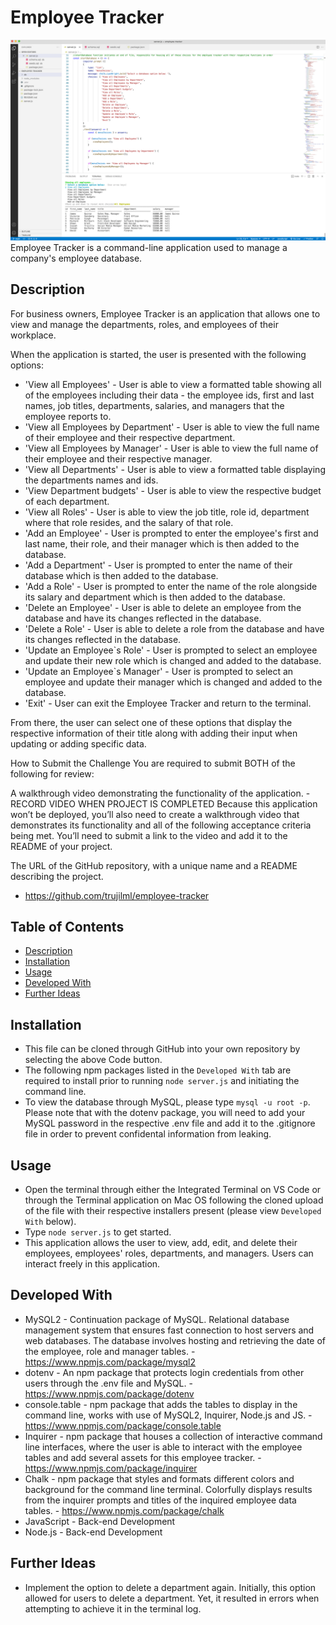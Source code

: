 # Employee Tracker

![Employee Tracker Sample Screenshot 1](./demo/employee-trackerscreenshot1.png)
Employee Tracker is a command-line application used to manage a company's employee database.

## Description
For business owners, Employee Tracker is an application that allows one to view and manage the departments, roles, and employees of their workplace.

When the application is started, the user is presented with the following options:

* 'View all Employees' - User is able to view a formatted table showing all of the employees including their data - the employee ids, first and last names, job titles, departments, salaries, and managers that the employee reports to.
* 'View all Employees by Department' - User is able to view the full name of their employee and their respective department.
* 'View all Employees by Manager' - User is able to view the full name of their employee and their respective manager.
* 'View all Departments' - User is able to view a formatted table displaying the departments names and ids.
* 'View Department budgets' - User is able to view the respective budget of each department.
* 'View all Roles' - User is able to view the job title, role id, department where that role resides, and the salary of that role.
* 'Add an Employee' - User is prompted to enter the employee's first and last name, their role, and their manager which is then added to the database.
* 'Add a Department' - User is prompted to enter the name of their database which is then added to the database. 
* 'Add a Role' - User is prompted to enter the name of the role alongside its salary and department which is then added to the database.
* 'Delete an Employee' - User is able to delete an employee from the database and have its changes reflected in the database.
* 'Delete a Role' - User is able to delete a role from the database and have its changes reflected in the database.
* 'Update an Employee`s Role' - User is prompted to select an employee and update their new role which is changed and added to the database. 
* 'Update an Employee`s Manager' - User is prompted to select an employee and update their manager which is changed and added to the database. 
* 'Exit' - User can exit the Employee Tracker and return to the terminal.

From there, the user can select one of these options that display the respective information of their title along with adding their input when updating or adding specific data.


How to Submit the Challenge
You are required to submit BOTH of the following for review:

A walkthrough video demonstrating the functionality of the application. - RECORD VIDEO WHEN PROJECT IS COMPLETED
Because this application won’t be deployed, you’ll also need to create a walkthrough video that demonstrates its functionality and all of the following acceptance criteria being met. You’ll need to submit a link to the video and add it to the README of your project.

The URL of the GitHub repository, with a unique name and a README describing the project.
- https://github.com/trujilml/employee-tracker



## Table of Contents
- [Description](#Description)
- [Installation](#Installation)
- [Usage](#Usage)
- [Developed With](#Developed-with)
- [Further Ideas](#Further-Ideas)

## Installation
- This file can be cloned through GitHub into your own repository by selecting the above Code button.
- The following npm packages listed in the `Developed With` tab are required to install prior to running `node server.js` and initiating the command line.
- To view the database through MySQL, please type `mysql -u root -p`. Please note that with the dotenv package, you will need to add your MySQL password in the respective .env file and add it to the .gitignore file in order to prevent confidental information from leaking.

## Usage
- Open the terminal through either the Integrated Terminal on VS Code or through the Terminal application on Mac OS following the cloned upload of the file with their respective installers present (please view `Developed With` below).
- Type `node server.js` to get started.
- This application allows the user to view, add, edit, and delete their employees, employees' roles, departments, and managers. Users can interact freely in this application. 

## Developed With
- MySQL2 - Continuation package of MySQL. Relational database management system that ensures fast connection to host servers and web databases. The database involves hosting and retrieving the date of the employee, role and manager tables. - https://www.npmjs.com/package/mysql2
- dotenv - An npm package that protects login credentials from other users through the .env file and MySQL. - https://www.npmjs.com/package/dotenv
- console.table - npm package that adds the tables to display in the command line, works with use of MySQL2, Inquirer, Node.js and JS. - https://www.npmjs.com/package/console.table 
- Inquirer - npm package that houses a collection of interactive command line interfaces, where the user is able to interact with the employee tables and add several assets for this employee tracker. - https://www.npmjs.com/package/inquirer
- Chalk - npm package that styles and formats different colors and background for the command line terminal. Colorfully displays results from the inquirer prompts and titles of the inquired employee data tables. - https://www.npmjs.com/package/chalk
- JavaScript - Back-end Development 
- Node.js - Back-end Development 

## Further Ideas
- Implement the option to delete a department again. Initially, this option allowed for users to delete a department. Yet, it resulted in errors when attempting to achieve it in the terminal log. 
